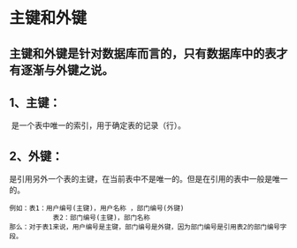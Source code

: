# 					主键和外键

## 主键和外键是针对数据库而言的，只有数据库中的表才有逐渐与外键之说。

## 1、主键：

​		是一个表中唯一的索引，用于确定表的记录（行）。

## 2、外键：

​		是引用另外一个表的主键，在当前表中不是唯一的。但是在引用的表中一般是唯一的。

```
例如：表1：用户编号(主键)，用户名称 ，部门编号(外键)
           表2：部门编号(主键)，部门名称
那么：对于表1来说，用户编号是主键，部门编号是外键，因为部门编号是引用表2的部门编号字段。
```

